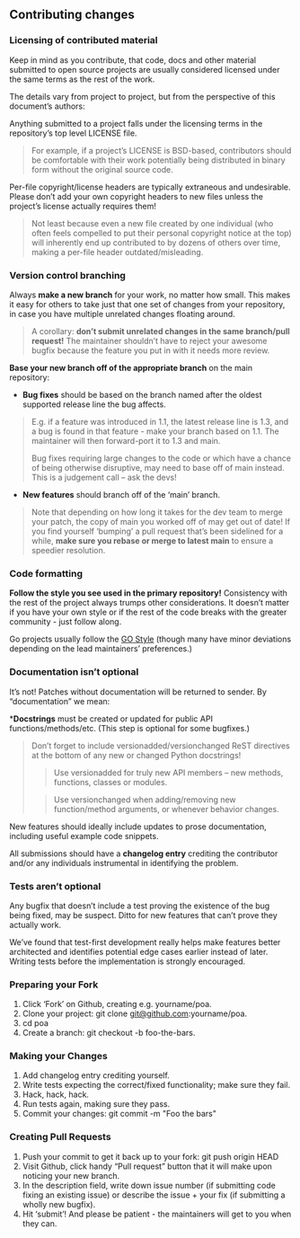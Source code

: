## Contributing changes

### Licensing of contributed material
Keep in mind as you contribute, that code, docs and other material submitted to open source projects are usually considered licensed under the same terms as the rest of the work.

The details vary from project to project, but from the perspective of this document’s authors:

Anything submitted to a project falls under the licensing terms in the repository’s top level LICENSE file.

> For example, if a project’s LICENSE is BSD-based, contributors should be comfortable with their work potentially being distributed in binary form without the original source code.

Per-file copyright/license headers are typically extraneous and undesirable. Please don’t add your own copyright headers to new files unless the project’s license actually requires them!

> Not least because even a new file created by one individual (who often feels compelled to put their personal copyright notice at the top) will inherently end up contributed to by dozens of others over time, making a per-file header outdated/misleading.

### Version control branching
Always **make a new branch** for your work, no matter how small. This makes it easy for others to take just that one set of changes from your repository, in case you have multiple unrelated changes floating around.

> A corollary: **don’t submit unrelated changes in the same branch/pull request!** The maintainer shouldn’t have to reject your awesome bugfix because the feature you put in with it needs more review.

**Base your new branch off of the appropriate branch** on the main repository:

 - **Bug fixes** should be based on the branch named after the oldest supported release line the bug affects.

>E.g. if a feature was introduced in 1.1, the latest release line is 1.3, and a bug is found in that feature - make your branch based on 1.1. The maintainer will then forward-port it to 1.3 and main.
>
>Bug fixes requiring large changes to the code or which have a chance of being otherwise disruptive, may need to base off of main instead. This is a judgement call – ask the devs!

- **New features** should branch off of the ‘main’ branch.

>Note that depending on how long it takes for the dev team to merge your patch, the copy of main you worked off of may get out of date! If you find yourself ‘bumping’ a pull request that’s been sidelined for a while, **make sure you rebase or merge to latest main** to ensure a speedier resolution.

### Code formatting
**Follow the style you see used in the primary repository!** Consistency with the rest of the project always trumps other considerations. It doesn’t matter if you have your own style or if the rest of the code breaks with the greater community - just follow along.

Go projects usually follow the [GO Style](https://google.github.io/styleguide/go/) (though many have minor deviations depending on the lead maintainers’ preferences.)

### Documentation isn’t optional
It’s not! Patches without documentation will be returned to sender. By “documentation” we mean:

***Docstrings** must be created or updated for public API functions/methods/etc. (This step is optional for some bugfixes.)

> Don’t forget to include versionadded/versionchanged ReST directives at the bottom of any new or changed Python docstrings!
>
>> Use versionadded for truly new API members – new methods, functions, classes or modules.
>
>>Use versionchanged when adding/removing new function/method arguments, or whenever behavior changes.

New features should ideally include updates to prose documentation, including useful example code snippets.

All submissions should have a **changelog entry** crediting the contributor and/or any individuals instrumental in identifying the problem.

### Tests aren’t optional
Any bugfix that doesn’t include a test proving the existence of the bug being fixed, may be suspect. Ditto for new features that can’t prove they actually work.

We’ve found that test-first development really helps make features better architected and identifies potential edge cases earlier instead of later. Writing tests before the implementation is strongly encouraged.

### Preparing your Fork
1. Click ‘Fork’ on Github, creating e.g. yourname/poa.
2. Clone your project: git clone git@github.com:yourname/poa.
3. cd poa
6. Create a branch: git checkout -b foo-the-bars.

### Making your Changes
1. Add changelog entry crediting yourself.
2. Write tests expecting the correct/fixed functionality; make sure they fail.
3. Hack, hack, hack.
4. Run tests again, making sure they pass.
5. Commit your changes: git commit -m "Foo the bars"

### Creating Pull Requests
1. Push your commit to get it back up to your fork: git push origin HEAD
2. Visit Github, click handy “Pull request” button that it will make upon noticing your new branch.
3. In the description field, write down issue number (if submitting code fixing an existing issue) or describe the issue + your fix (if submitting a wholly new bugfix).
4. Hit ‘submit’! And please be patient - the maintainers will get to you when they can.